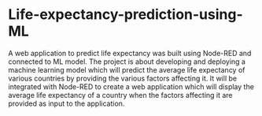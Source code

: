 # Life-expectancy-prediction-using-ML
A web application to predict life expectancy was built using Node-RED and connected to ML model.
The project is about developing and deploying a machine learning model which will predict the average life expectancy of various countries by providing the various factors affecting it. It will be integrated with Node-RED to create a web application which will display the average life expectancy of a country when the factors affecting it are provided as input to the application.
